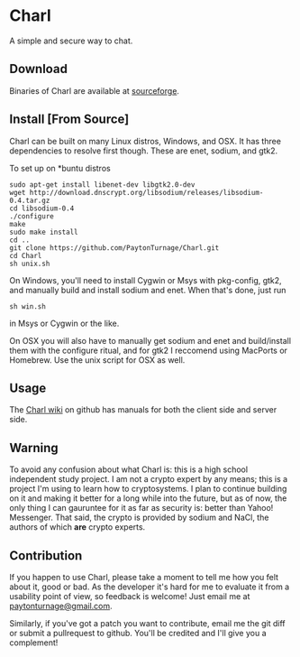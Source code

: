 Charl
================================================================================
A simple and secure way to chat.

Download
--------------------------------------------------------------------------------
Binaries of Charl are available at [sourceforge](http://sourceforge.net/projects/charl).

Install [From Source]
--------------------------------------------------------------------------------
Charl can be built on many Linux distros, Windows, and OSX. It has three
dependencies to resolve first though. These are enet, sodium, and gtk2.

To set up on *buntu distros

    sudo apt-get install libenet-dev libgtk2.0-dev
    wget http://download.dnscrypt.org/libsodium/releases/libsodium-0.4.tar.gz
    cd libsodium-0.4
    ./configure
    make
    sudo make install
    cd ..
    git clone https://github.com/PaytonTurnage/Charl.git
    cd Charl
    sh unix.sh

On Windows, you'll need to install Cygwin or Msys with pkg-config, gtk2, and
manually build and install sodium and enet. When that's done, just run

    sh win.sh

in Msys or Cygwin or the like.

On OSX you will also have to manually get sodium and enet and build/install them
with the configure ritual, and for gtk2 I reccomend using MacPorts or Homebrew.
Use the unix script for OSX as well.

Usage
--------------------------------------------------------------------------------
The [Charl wiki](https://github.com/PaytonTurnage/Charl3/wiki) on github has manuals for both the client side and server side.

Warning
--------------------------------------------------------------------------------
To avoid any confusion about what Charl is: this is a high school independent
study project. I am not a crypto expert by any means; this is a project I'm
using to learn how to cryptosystems. I plan to continue building on it and
making it better for a long while into the future, but as of now, the only thing
I can gauruntee for it as far as security is: better than Yahoo! Messenger. That
said, the crypto is provided by sodium and NaCl, the authors of which **are** crypto
experts.

Contribution
--------------------------------------------------------------------------------
If you happen to use Charl, please take a moment to tell me how you felt about
it, good or bad. As the developer it's hard for me to evaluate it from a
usability point of view, so feedback is welcome! Just email me at 
paytonturnage@gmail.com.

Similarly, if you've got a patch you want to contribute, email me the git diff
or submit a pullrequest to github. You'll be credited and I'll give you a
complement!

